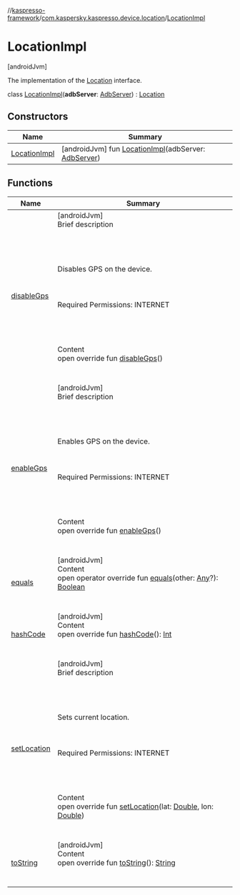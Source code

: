 //[kaspresso-framework](../../index.md)/[com.kaspersky.kaspresso.device.location](../index.md)/[LocationImpl](index.md)



# LocationImpl  
 [androidJvm] 

The implementation of the [Location](../-location/index.md) interface.

class [LocationImpl](index.md)(**adbServer**: [AdbServer](../../com.kaspersky.kaspresso.device.server/-adb-server/index.md)) : [Location](../-location/index.md)   


## Constructors  
  
|  Name|  Summary| 
|---|---|
| [LocationImpl](-location-impl.md)|  [androidJvm] fun [LocationImpl](-location-impl.md)(adbServer: [AdbServer](../../com.kaspersky.kaspresso.device.server/-adb-server/index.md))   <br>


## Functions  
  
|  Name|  Summary| 
|---|---|
| [disableGps](disable-gps.md)| [androidJvm]  <br>Brief description  <br><br><br><br><br>Disables GPS on the device.<br><br><br><br>Required Permissions: INTERNET<br><br><br><br>  <br>Content  <br>open override fun [disableGps](disable-gps.md)()  <br><br><br>
| [enableGps](enable-gps.md)| [androidJvm]  <br>Brief description  <br><br><br><br><br>Enables GPS on the device.<br><br><br><br>Required Permissions: INTERNET<br><br><br><br>  <br>Content  <br>open override fun [enableGps](enable-gps.md)()  <br><br><br>
| [equals](https://kotlinlang.org/api/latest/jvm/stdlib/kotlin/-any/equals.html)| [androidJvm]  <br>Content  <br>open operator override fun [equals](https://kotlinlang.org/api/latest/jvm/stdlib/kotlin/-any/equals.html)(other: [Any](https://kotlinlang.org/api/latest/jvm/stdlib/kotlin/-any/index.html)?): [Boolean](https://kotlinlang.org/api/latest/jvm/stdlib/kotlin/-boolean/index.html)  <br><br><br>
| [hashCode](https://kotlinlang.org/api/latest/jvm/stdlib/kotlin/-any/hash-code.html)| [androidJvm]  <br>Content  <br>open override fun [hashCode](https://kotlinlang.org/api/latest/jvm/stdlib/kotlin/-any/hash-code.html)(): [Int](https://kotlinlang.org/api/latest/jvm/stdlib/kotlin/-int/index.html)  <br><br><br>
| [setLocation](set-location.md)| [androidJvm]  <br>Brief description  <br><br><br><br><br>Sets current location.<br><br><br><br>Required Permissions: INTERNET<br><br><br><br>  <br>Content  <br>open override fun [setLocation](set-location.md)(lat: [Double](https://kotlinlang.org/api/latest/jvm/stdlib/kotlin/-double/index.html), lon: [Double](https://kotlinlang.org/api/latest/jvm/stdlib/kotlin/-double/index.html))  <br><br><br>
| [toString](https://kotlinlang.org/api/latest/jvm/stdlib/kotlin/-any/to-string.html)| [androidJvm]  <br>Content  <br>open override fun [toString](https://kotlinlang.org/api/latest/jvm/stdlib/kotlin/-any/to-string.html)(): [String](https://kotlinlang.org/api/latest/jvm/stdlib/kotlin/-string/index.html)  <br><br><br>

